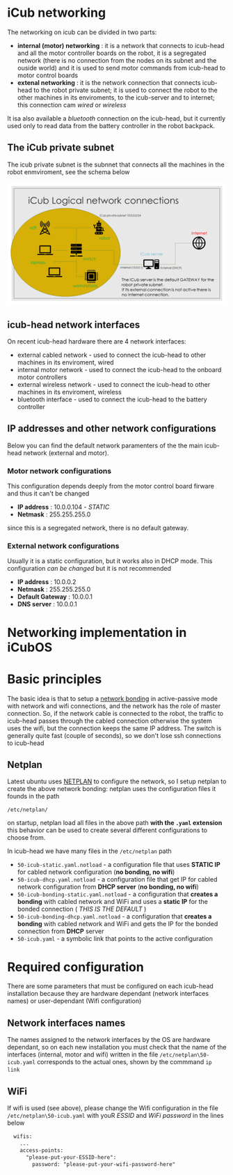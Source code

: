 # iCub networking
The networking on icub can be divided in two parts:

- **internal (motor) networking** : it is a network that connects to icub-head and all the motor controller boards on the robot, it is a segregated network (there is no connection from the nodes on its subnet and the ouside world) and it is used to send motor commands from icub-head to motor control boards
- **extenal networking** : it is the network connection that connects icub-head to the robot private subnet; it is used to connect the robot to the other machines in its enviroments, to the icub-server and to internet; this connection cam _wired_ or _wireless_

It isa also available a _bluetooth_ connection on the icub-head, but it currently used only to read data from the battery controller in the robot backpack.

## The iCub private subnet
The icub private subnet is the subnnet that connects all the machines in the robot enmviroment, see the schema below

![iCub networking schema](../img/iCub_Logical_network.png)

## icub-head network interfaces
On recent icub-head hardware there are 4 network interfaces:

- external cabled network - used to connect the icub-head to other machines in its enviroment, wired
- internal motor network - used to connect the icub-head to the onboard motor controllers
- external wireless network  - used to connect the icub-head to other machines in its enviroment, wireless
- bluetooth interface - used to connect the icub-head to the battery controller

## IP addresses and other network configurations
Below you can find the default network paramenters of the the main icub-head network (external and motor).

### Motor network configurations
This configuration depends deeply from the motor control board firware and thus it can't be changed

- **IP address** : 10.0.0.104 - _STATIC_
- **Netmask** : 255.255.255.0

since this is a segregated network, there is no default gateway.

### External network configurations
Usually it is a static configuration, but it works also in DHCP mode. This configuration _can be changed_ but it is not recommended

- **IP address** : 10.0.0.2
- **Netmask** : 255.255.255.0
- **Default Gateway** : 10.0.0.1
- **DNS server** : 10.0.0.1

# Networking implementation in iCubOS

# Basic principles
The basic idea is that to setup a [network bonding](https://docs.oracle.com/cd/E27300_01/E27309/html/vmusg-network-bonding.html) in active-passive mode with network and wifi connections, and the network has the role of master connection. So, if the network cable is connected to the robot, the traffic to icub-head passes through the cabled connection otherwise the system uses the wifi, but the connection keeps the same IP address. The switch is generally quite fast (couple of seconds), so we don't lose ssh connections to icub-head

## Netplan
Latest ubuntu uses [NETPLAN](https://netplan.io/) to configure the network, so I setup netplan to create the above network bonding: netplan uses the configuration files it founds in the path
```
/etc/netplan/
```
on startup, netplan load all files in the above path **with the `.yaml` extension**
this behavior can be used to create several different configurations to choose from.

In icub-head we have many files in the `/etc/netplan` path

- `50-icub-static.yaml.notload` - a configuration file that uses **STATIC IP** for cabled network configuration (**no bonding, no wifi**)
- `50-icub-dhcp.yaml.notload` - a configuration file that get IP for cabled network configuration from **DHCP server** (**no bonding, no wifi**)
- `50-icub-bonding-static.yaml.notload` - a configuration that **creates a bonding** with cabled network and WiFi and uses a **static IP** for the bonded connection ( _THIS IS THE DEFAULT_ )
- `50-icub-bonding-dhcp.yaml.notload` - a configuration that **creates a bonding** with cabled network and WiFi and gets the IP for the bonded connection from **DHCP** server
- `50-icub.yaml` - a symbolic link that points to the active configuration

# Required configuration
There are some parameters that must be configured on each icub-head installation because they are hardware dependant (network interfaces names) or user-dependant (Wifi configuration)

## Network interfaces names
The names assigned to the network interfaces by the OS are hardware dependant, so on each new installation you must check that the name of the interfaces (internal, motor and wifi) written in the file  `/etc/netplan\50-icub.yaml` corresponds to the actual ones, shown by the commmand
 `ip link`

## WiFi
If wifi is used (see above), please change the Wifi configuration in the file  `/etc/netplan\50-icub.yaml` with youR _ESSID_ and _WiFi password_ in the lines below
 ```
   wifis:
     ...
     access-points:
       "please-put-your-ESSID-here":
         password: "please-put-your-wifi-password-here"
 ```
